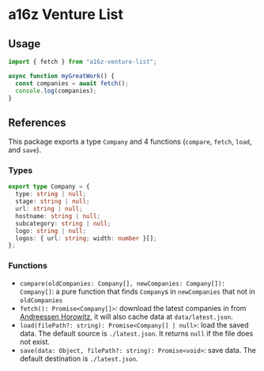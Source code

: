 # a16z Venture List

## Usage

```javascript
import { fetch } from "a16z-venture-list";

async function myGreatWork() {
  const companies = await fetch();
  console.log(companies);
}
```

## References

This package exports a type `Company` and 4 functions (`compare`, `fetch`, `load`, and `save`).

### Types

```typescript
export type Company = {
  type: string | null;
  stage: string | null;
  url: string | null;
  hostname: string | null;
  subcategory: string | null;
  logo: string | null;
  logos: { url: string; width: number }[];
};
```

### Functions

- `compare(oldCompanies: Company[], newCompanies: Company[]): Company[]`: a pure function that finds `Company`s in `newCompanies` that not in `oldCompanies`
- `fetch(): Promise<Company[]>`: download the latest companies in from [Andreessen Horowitz][a16z], it will also cache data at `data/latest.json`.
- `load(filePath?: string): Promise<Company[] | null>`: load the saved data. The default source is `./latest.json`. It returns `null` if the file does not exist.
- `save(data: Object, filePath?: string): Promise<void>`: save data. The default destination is `./latest.json`.

[a16z]: https://a16z.com
